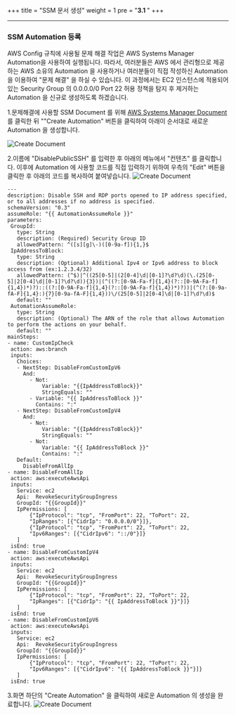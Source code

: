 +++
title = "SSM 문서 생성"
weight = 1
pre = "<b>3.1 </b>"
+++

* * *
### SSM Automation 등록
AWS Config 규칙에 사용될 문제 해결 작업은 AWS Systems Manager Automation을 사용하여 실행됩니다. 따라서, 여러분들은 AWS 에서 관리형으로 제공하는 AWS 소유의 Automation 을 사용하거나 여러분들이 직접 작성하신 Automation 을 이용하여 "문제 해결" 을 하실 수 있습니다. 이 과정에서는 EC2 인스턴스에 적용되어 있는 Security Group 의 0.0.0.0/0 Port 22 허용 정책을 탐지 후 제거하는 Automation 을 신규로 생성하도록 하겠습니다.

1.문제해결에 사용할 SSM Document 를 위해 [AWS Systems Manager Document](https://ap-northeast-2.console.aws.amazon.com/systems-manager/documents/) 를 클릭한 뒤 ""Create Automation" 버튼을 클릭하여 아래이 순서대로 새로운 Automation 을 생성합니다. 

  ![Create Document](/images/create_automation1.png)

2.이름에 "DisablePublicSSH" 를 입력한 후 아래의 메뉴에서 "컨텐츠" 를 클릭합니다. 이후에 Automation 에 사용할 코드를 직접 입력하기 위하여 우측의 "Edit" 버튼을 클릭한 후 아래의 코드를 복사하여 붙여넣습니다.
![Create Document](/images/create_automation2.png)

 ```
---
description: Disable SSH and RDP ports opened to IP address specified, or to all addresses if no address is specified.
schemaVersion: "0.3"
assumeRole: "{{ AutomationAssumeRole }}"
parameters:
  GroupId:
    type: String
    description: (Required) Security Group ID
    allowedPattern: ^([s][g]\-)([0-9a-f]){1,}$
  IpAddressToBlock:
    type: String
    description: (Optional) Additional Ipv4 or Ipv6 address to block access from (ex:1.2.3.4/32)
    allowedPattern: (^$)|^((25[0-5]|(2[0-4]\d|[0-1]?\d?\d)(\.(25[0-5]|2[0-4]\d|[0-1]?\d?\d)){3})|(^((?:[0-9A-Fa-f]{1,4}(?::[0-9A-Fa-f]{1,4})*)?)::((?:[0-9A-Fa-f]{1,4}(?::[0-9A-Fa-f]{1,4})*)?))|(^(?:[0-9a-fA-F]{1,4}:){7}[0-9a-fA-F]{1,4}))\/(25[0-5]|2[0-4]\d|[0-1]?\d?\d)$
    default: ""
  AutomationAssumeRole:
    type: String
    description: (Optional) The ARN of the role that allows Automation to perform the actions on your behalf.
    default: ""
mainSteps:
- name: CustomIpCheck
  action: aws:branch
  inputs:
    Choices:
    - NextStep: DisableFromCustomIpV6
      And:
        - Not:
            Variable: "{{IpAddressToBlock}}"
            StringEquals: ""
        - Variable: "{{ IpAddressToBlock }}"
          Contains: ":"
    - NextStep: DisableFromCustomIpV4
      And:
        - Not:
            Variable: "{{IpAddressToBlock}}"
            StringEquals: ""
        - Not:
            Variable: "{{ IpAddressToBlock }}"
            Contains: ":"
    Default:
      DisableFromAllIp
- name: DisableFromAllIp
  action: aws:executeAwsApi
  inputs:
    Service: ec2
    Api:  RevokeSecurityGroupIngress
    GroupId: "{{GroupId}}"
    IpPermissions: [
        {"IpProtocol": "tcp", "FromPort": 22, "ToPort": 22,
        "IpRanges": [{"CidrIp": "0.0.0.0/0"}]},
        {"IpProtocol": "tcp", "FromPort": 22, "ToPort": 22,
        "Ipv6Ranges": [{"CidrIpv6": "::/0"}]}
    ]
  isEnd: true
- name: DisableFromCustomIpV4
  action: aws:executeAwsApi
  inputs:
    Service: ec2
    Api:  RevokeSecurityGroupIngress
    GroupId: "{{GroupId}}"
    IpPermissions: [
        {"IpProtocol": "tcp", "FromPort": 22, "ToPort": 22,
        "IpRanges": [{"CidrIp": "{{ IpAddressToBlock }}"}]}
    ]
  isEnd: true
- name: DisableFromCustomIpV6
  action: aws:executeAwsApi
  inputs:
    Service: ec2
    Api:  RevokeSecurityGroupIngress
    GroupId: "{{GroupId}}"
    IpPermissions: [
        {"IpProtocol": "tcp", "FromPort": 22, "ToPort": 22,
        "Ipv6Ranges": [{"CidrIpv6": "{{ IpAddressToBlock }}"}]}
    ]
  isEnd: true
 ```

3.화면 하단의 "Create Automation" 을 클릭하여 새로운 Automation 의 생성을 완료합니다.
![Create Document](/images/create_automation3.png)